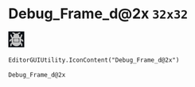 # Debug_Frame_d@2x `32x32`
<img src="/img/Debug_Frame_d@2x.png" width=32 height=32>

``` CSharp
EditorGUIUtility.IconContent("Debug_Frame_d@2x")
```
```
Debug_Frame_d@2x
```
